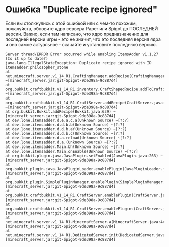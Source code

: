 # Ошибка "Duplicate recipe ignored"

Если вы столкнулись с этой ошибкой или с чем-то похожим, пожалуйста, обновите ядро сервера Paper или Spigot до ПОСЛЕДНЕЙ версии. Важно, если там написано, что ядро предназначенно для последней версии игры - это не значит, что это последняя версия ядра и оно самое актуальное - скачайте и установите последнюю версию.

```text
Server thread/ERROR Error occurred while enabling ItemsAdder v1.1.27 (Is it up to date?)
java.lang.IllegalStateException: Duplicate recipe ignored with ID itemsadder:philosopher_stone
at net.minecraft.server.v1_14_R1.CraftingManager.addRecipe(CraftingManager.java:72) ~[minecraft_server.jar:git-Spigot-9de398a-9c887d4]
at org.bukkit.craftbukkit.v1_14_R1.inventory.CraftShapedRecipe.addToCraftingManager(CraftShapedRecipe.java:59) ~[minecraft_server.jar:git-Spigot-9de398a-9c887d4]
at org.bukkit.craftbukkit.v1_14_R1.CraftServer.addRecipe(CraftServer.java:1102) ~[minecraft_server.jar:git-Spigot-9de398a-9c887d4]
at org.bukkit.Bukkit.addRecipe(Bukkit.java:639) ~[minecraft_server.jar:git-Spigot-9de398a-9c887d4]
at dev.lone.itemsadder.d.e.a.c.a(Unknown Source) ~[?:?]
at dev.lone.itemsadder.d.d.b.b(Unknown Source) ~[?:?]
at dev.lone.itemsadder.d.d.b.aY(Unknown Source) ~[?:?]
at dev.lone.itemsadder.d.d.b.c(Unknown Source) ~[?:?]
at dev.lone.itemsadder.d.a.reload(Unknown Source) ~[?:?]
at dev.lone.itemsadder.d.a.(Unknown Source) ~[?:?]
at dev.lone.itemsadder.Main.bh(Unknown Source) ~[?:?]
at dev.lone.itemsadder.Main.onEnable(Unknown Source) ~[?:?]
at org.bukkit.plugin.java.JavaPlugin.setEnabled(JavaPlugin.java:263) ~[minecraft_server.jar:git-Spigot-9de398a-9c887d4]
at org.bukkit.plugin.java.JavaPluginLoader.enablePlugin(JavaPluginLoader.java:352) [minecraft_server.jar:git-Spigot-9de398a-9c887d4]
at org.bukkit.plugin.SimplePluginManager.enablePlugin(SimplePluginManager.java:417) [minecraft_server.jar:git-Spigot-9de398a-9c887d4]
at org.bukkit.craftbukkit.v1_14_R1.CraftServer.enablePlugin(CraftServer.java:461) [minecraft_server.jar:git-Spigot-9de398a-9c887d4]
at org.bukkit.craftbukkit.v1_14_R1.CraftServer.enablePlugins(CraftServer.java:375) [minecraft_server.jar:git-Spigot-9de398a-9c887d4]
at net.minecraft.server.v1_14_R1.MinecraftServer.a(MinecraftServer.java:449) [minecraft_server.jar:git-Spigot-9de398a-9c887d4]
at net.minecraft.server.v1_14_R1.DedicatedServer.init(DedicatedServer.java:258) [minecraft_server.jar:git-Spigot-9de398a-9c887d4]
```

